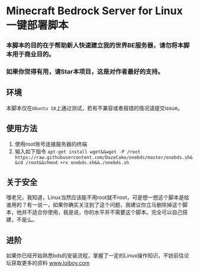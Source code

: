 # Minecraft Bedrock Server for Linux 一键部署脚本


### **本脚本的目的在于帮助新人快速建立我的世界BE服务器，请勿将本脚本用于商业目的。**
### **如果你觉得有用，请Star本项目，这是对作者最好的支持。**
  
  
 
## 环境

本脚本仅在`Ubuntu 18`上通过测试，若有不兼容或者报错的情况请提交issue。


## 使用方法

1. 使用root账号连接服务器的终端
2. 输入如下指令 `apt-get install wget&&wget -P /root https://raw.githubusercontent.com/DazeCake/onebds/master/onebds.sh&&cd /root&&chmod +rx onebds.sh&&./onebds.sh`

## 关于安全

嘿老兄，我知道，Linux当然应该能不用root就不root，可是想一想这个脚本是给谁用的？有一说一，如果你确实关注到了这个问题，我建议你立马删除掉这个脚本，他并不适合你使用，我是说，你的水平并不需要这个脚本。完全可以自己搭建，不是么。

## 进阶

如果你已经开始熟悉bds的安装流程，掌握了一定的Linux操作知识，不妨前往论坛获取更多的资料 www.loiboy.com

